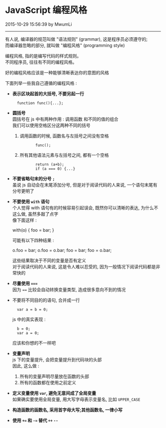 # JavaScript 编程风格

2015-10-29 15:56:39 by MwumLi

---

有人说, 编译器的规范叫做 "语法规则" (grammar), 这是程序员必须遵守的;  
而编译器忽略的部分, 就叫做 "编程风格" (programming style)  

编程风格, 指的是编写代码的样式规则。  
不同程序员, 往往有不同的编程风格。  

好的编程风格应该是一种能够清晰表达你的意图的风格  

下面列举一些我自己遵循的编程风格 :  

* **表示区块起首的大括号, 不要另起一行**  

        function func(){...};

* **圆括号**  
  圆括号在 js 中有两种作用 : 调用函数 和不同的值的组合  
  我们可以使用空格区分这两种不同的括号  
  1. 调用函数的时候, 函数名与左括号之间没有空格  

                func();

  2. 所有其他语法元素与左括号之间, 都有一个空格  

                return (a+b);
                if (a === 0) {...}

* **不要省略句末的分号 `;`**  
  虽说 js 自动会在末尾添加分号, 但是对于阅读代码的人来说, 一个语句末尾有分号更明了  

* **不要使用 `with` 语句**  
  个人觉得 with 语句有的时候容易引起误会, 既然你可以清晰的表达, 为什么不这么做, 虽然多敲了点字  
  像下面这样 :  
  
    with(o) {
        foo = bar;
    }

  可能有以下四种结果 :  

    o.foo = bar;
    o.foo = o.bar;
    foo = bar;
    foo = o.bar;

  这些结果取决于不同的变量是否有定义  
  对于阅读代码的人来说, 这是令人难以忍受的, 因为一般情况下阅读代码都是非常快的  


* **尽量使用 `===`**  
  因为 `==` 比较会自动转换变量类型, 造成很多意向不到的情况  

* 不要将不同目的的语句, 合并成一行  

        var a = b = 0;

  js 中的真实表现 :  

        b = 0;
        var a = 0;

  应该和你想的不一样吧  

* **变量声明**  
  js 下的变量提升, 会把变量提升到代码块的头部  
  因此, 这么做 :  
  1. 所有的变量声明尽量放在函数的头部  
  2. 所有的函数都在使用之前定义  

* **定义变量使用 `var`, 避免无意间成了全局变量**  
  如果确实要使用全局变量, 用大写字母表示变量名, 比如 `UPPER_CASE`  

* **构造函数的函数名, 采用首字母大写;其他函数名, 一律小写**  

* **使用 `+=` 和 `-=` 替代 `++` `--`**  

